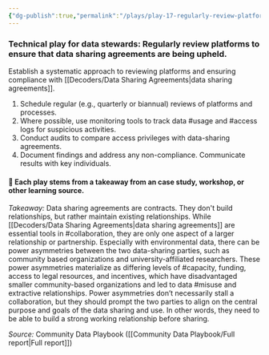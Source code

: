 ```yaml
---
{"dg-publish":true,"permalink":"/plays/play-17-regularly-review-platforms-to-ensure-that-data-sharing-agreements-are-being-upheld/","tags":["dataaudit","documentation","usage","access"]}
---
```


### **Technical play for data stewards: Regularly review platforms to ensure that data sharing agreements are being upheld.** 
Establish a systematic approach to reviewing platforms and ensuring compliance with [[Decoders/Data Sharing Agreements\|data sharing agreements]]. 
1. Schedule regular (e.g., quarterly or biannual) reviews of platforms and processes. 
2. Where possible, use monitoring tools to track data #usage and #access logs for suspicious activities.
3. Conduct audits to compare access privileges with data-sharing agreements.
4. Document findings and address any non-compliance. Communicate results with key individuals.




#### 🌱 Each play stems from a takeaway from an case study, workshop, or other learning source.

_Takeaway:_ Data sharing agreements are contracts. They don't build relationships, but rather maintain existing relationships.
While [[Decoders/Data Sharing Agreements\|data sharing agreements]] are essential tools in #collaboration, they are only one aspect of a larger relationship or partnership. Especially with environmental data, there can be power asymmetries between the two data-sharing parties, such as community based organizations and university-affiliated researchers. These power asymmetries materialize as differing levels of #capacity, funding, access to legal resources, and incentives, which have disadvantaged smaller community-based organizations and led to data #misuse and extractive relationships. Power asymmetries don’t necessarily stall a collaboration, but they should prompt the two parties to align on the central purpose and goals of the data sharing and use. In other words, they need to be able to build a strong working relationship before sharing.

*Source:* Community Data Playbook ([[Community Data Playbook/Full report\|Full report]])